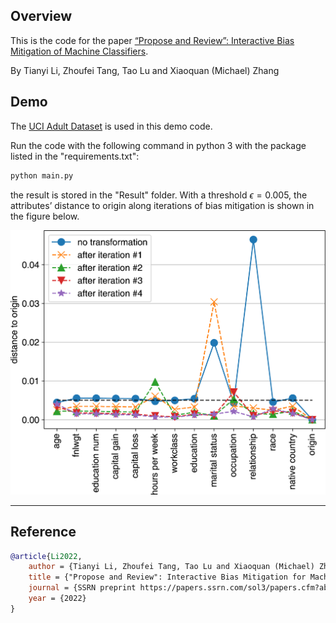 



## Overview

This is the code for the paper [“Propose and Review”: Interactive Bias Mitigation of
Machine Classifiers](https://papers.ssrn.com/sol3/papers.cfm?abstract_id=4139244).

By Tianyi Li, Zhoufei Tang, Tao Lu and Xiaoquan (Michael) Zhang 



## Demo

The  [UCI Adult Dataset](https://archive.ics.uci.edu/ml/datasets/adult) is used in this demo code.

Run the code with the following command in python 3 with the package listed in the "requirements.txt":

```python
python main.py
```

the result is stored in the "Result" folder. With a threshold $\epsilon=0.005$, the attributes’ distance to origin along iterations of bias mitigation is shown in the figure below.

<img src="Result\Figure5.png" alt="Figure5" width="600px" />

---

## Reference

```bibtex
@article{Li2022,
	author = {Tianyi Li, Zhoufei Tang, Tao Lu and Xiaoquan (Michael) Zhang},
	title = {"Propose and Review": Interactive Bias Mitigation for Machine Classifiers},
	journal = {SSRN preprint https://papers.ssrn.com/sol3/papers.cfm?abstract_id=4139244},
	year = {2022}
}
```

